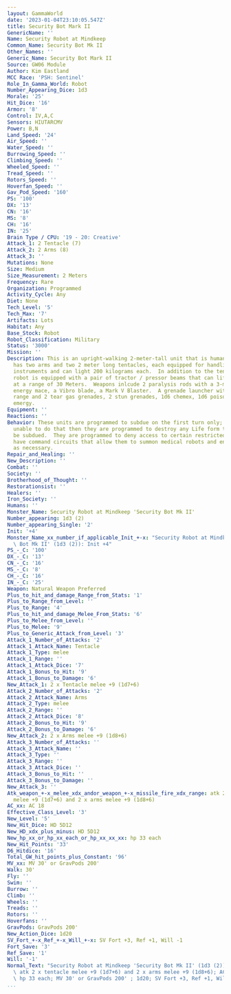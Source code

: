 ```yaml
---
layout: GammaWorld
date: '2023-01-04T23:10:05.547Z'
title: Security Bot Mark II
GenericName: ''
Name: Security Robot at Mindkeep
Common_Name: Security Bot Mk II
Other_Names: ''
Generic_Name: Security Bot Mark II
Source: GW06 Module
Author: Kim Eastland
MCC Race: 'PSH: Sentinel'
Role_In_Gamma_World: Robot
Number_Appearing_Dice: 1d3
Morale: '25'
Hit_Dice: '16'
Armor: '8'
Control: IV,A,C
Sensors: HIUTARCMV
Power: B,N
Land_Speed: '24'
Air_Speed: ''
Water_Speed: ''
Burrowing_Speed: ''
Climbing_Speed: ''
Wheeled_Speed: ''
Tread_Speed: ''
Rotors_Speed: ''
Hoverfan_Speed: ''
Gav_Pod_Speed: '160'
PS: '100'
DX: '13'
CN: '16'
MS: '8'
CH: '16'
IN: '25'
Brain Type / CPU: '19 - 20: Creative'
Attack_1: 2 Tentacle (7)
Attack_2: 2 Arms (8)
Attack_3: ''
Mutations: None
Size: Medium
Size_Measurement: 2 Meters
Frequency: Rare
Organization: Programmed
Activity_Cycle: Any
Diet: None
Tech_Level: '5'
Tech_Max: '7'
Artifacts: Lots
Habitat: Any
Base_Stock: Robot
Robot_Classification: Military
Status: '3000'
Mission: ''
Description: This is an upright-walking 2-meter-tall unit that is humanoid in shape.  It
  has two arms and two 2 meter long tentacles, each equipped for handling precision
  instruments and can light 200 kilograms each.  In addition to the tentacles each
  robot is equipped with a pair of tractor / pressor beams that can lifht 200 kilograms
  at a range of 30 Meters.  Weapons inlcude 2 paralysis rods with a 3-meter extension,
  energy mace, a Vibro blade, a Mark V Blaster.  A grenade launcher with 60-meter
  range and 2 tear gas grenades, 2 stun grenades, 1d6 chemex, 1d6 poison gas, 1d6
  emergy.
Equipment: ''
Reactions: ''
Behavior: These units are programmed to subdue on the first turn only; if they are
  unable to do that then they are programmed to destroy any Life form that can not
  be subdued.  They are programmed to deny access to certain restricted areas.  They
  have command circuits that allow them to summon medical robots and engineering robots
  as necessary.
Repair_and_Healing: ''
New_Description: ''
Combat: ''
Society: ''
Brotherhood_of_Thought: ''
Restorationsist: ''
Healers: ''
Iron_Society: ''
Humans: ''
Monster_Name: Security Robot at Mindkeep 'Security Bot Mk II'
Number_appearing: 1d3 (2)
Number_appearing_Single: '2'
Init: '+4'
Monster_Name_xx_number_if_applicable_Init_+-x: "Security Robot at Mindkeep 'Security\
  \ Bot Mk II' (1d3 (2)): Init +4"
PS_-_C: '100'
DX_-_C: '13'
CN_-_C: '16'
MS_-_C: '8'
CH_-_C: '16'
IN_-_C: '25'
Weapon: Natural Weapon Preferred
Plus_to_hit_and_damage_Range_from_Stats: '1'
Plus_to_Range_from_Level: ''
Plus_to_Range: '4'
Plus_to_hit_and_damage_Melee_From_Stats: '6'
Plus_to_Melee_from_Level: ''
Plus_to_Melee: '9'
Plus_to_Generic_Attack_from_Level: '3'
Attack_1_Number_of_Attacks: '2'
Attack_1_Attack_Name: Tentacle
Attack_1_Type: melee
Attack_1_Range: ''
Attack_1_Attack_Dice: '7'
Attack_1_Bonus_to_Hit: '9'
Attack_1_Bonus_to_Damage: '6'
New_Attack_1: 2 x Tentacle melee +9 (1d7+6)
Attack_2_Number_of_Attacks: '2'
Attack_2_Attack_Name: Arms
Attack_2_Type: melee
Attack_2_Range: ''
Attack_2_Attack_Dice: '8'
Attack_2_Bonus_to_Hit: '9'
Attack_2_Bonus_to_Damage: '6'
New_Attack_2: 2 x Arms melee +9 (1d8+6)
Attack_3_Number_of_Attacks: ''
Attack_3_Attack_Name: ''
Attack_3_Type: ''
Attack_3_Range: ''
Attack_3_Attack_Dice: ''
Attack_3_Bonus_to_Hit: ''
Attack_3_Bonus_to_Damage: ''
New_Attack_3: ''
Atk_weapon_+-x_melee_xdx_andor_weapon_+-x_missile_fire_xdx_range: atk 2 x tentacle
  melee +9 (1d7+6) and 2 x arms melee +9 (1d8+6)
AC_xx: AC 18
Effective_Class_Level: '3'
New_Level: '5'
New_Hit_Dice: HD 5D12
New_HD_xdx_plus_minus: HD 5D12
New_hp_xx_or_hp_xx_each_or_hp_xx_xx_xx: hp 33 each
New_Hit_Points: '33'
D6_Hitdice: '16'
Total_GW_hit_points_plus_Constant: '96'
MV_xx: MV 30' or GravPods 200'
Walk: 30'
Fly: ''
Swim: ''
Burrow: ''
Climb: ''
Wheels: ''
Treads: ''
Rotors: ''
Hoverfans: ''
GravPods: GravPods 200'
New_Action_Dice: 1d20
SV_Fort_+-x_Ref_+-x_Will_+-x: SV Fort +3, Ref +1, Will -1
Fort_Save: '3'
Ref_Save: '1'
Will: '-1'
Normal_Text: "Security Robot at Mindkeep 'Security Bot Mk II' (1d3 (2)): Init +4;\
  \ atk 2 x tentacle melee +9 (1d7+6) and 2 x arms melee +9 (1d8+6); AC 18; HD 5D12\
  \ hp 33 each; MV 30' or GravPods 200' ; 1d20; SV Fort +3, Ref +1, Will -1"
...
```

